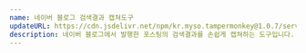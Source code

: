 ```yaml
---
name: 네이버 블로그 검색결과 캡쳐도구
updateURL: https://cdn.jsdelivr.net/npm/kr.myso.tampermonkey@1.0.7/service/com.naver.blog-screenshot.search.user.js
description: 네이버 블로그에서 발행한 포스팅의 검색결과를 손쉽게 캡쳐하는 도구입니다. 
---
```

